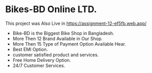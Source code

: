 # Bikes-BD Online LTD.

This project was Also Live in https://assignment-12-ef5fb.web.app/

* Bike-BD is the Biggest Bike Shop in Bangladesh.
* More Then 12 Brand Available in Our Shop.
* More Then 15 Type of Payment Option Available Hear.
* Best EMI Option.
* customer satisfied product and services.
* Free Home Delivery Option.
* 24/7 Customer Services.